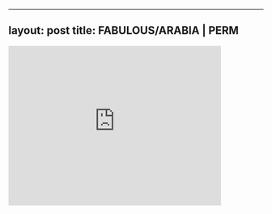 

---
layout: post
title: FABULOUS/ARABIA | PERM
---


<iframe width="420" height="315" src="http://www.youtube.com/embed/vgKyRI47FeM" frameborder="0" allowfullscreen></iframe>

